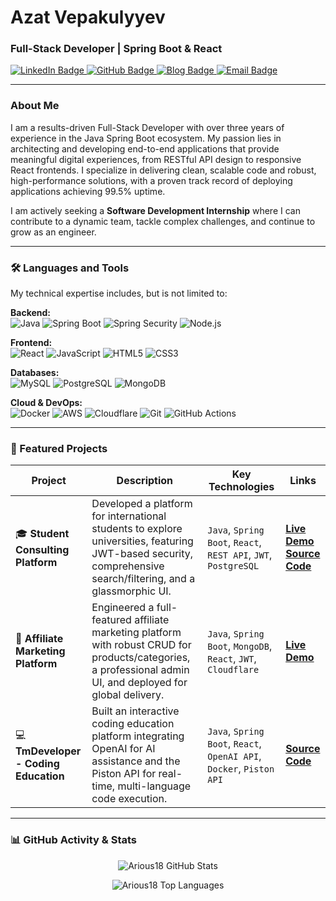 # Azat Vepakulyyev
### Full-Stack Developer | Spring Boot & React

<p align="left">
  <a href="https://www.linkedin.com/in/azat-vepakulyyev/" target="_blank">
    <img src="https://img.shields.io/badge/LinkedIn-0077B5?style=for-the-badge&logo=linkedin&logoColor=white" alt="LinkedIn Badge"/>
  </a>
  <a href="https://github.com/Arious18" target="_blank">
    <img src="https://img.shields.io/badge/GitHub-181717?style=for-the-badge&logo=github&logoColor=white" alt="GitHub Badge"/>
  </a>
  <a href="https://www.azatvepakulyyev.blog" target="_blank">
    <img src="https://img.shields.io/badge/Blog-20232A?style=for-the-badge&logo=blogger&logoColor=white" alt="Blog Badge"/>
  </a>
  <a href="mailto:azatvepakulyyev@gmail.com">
    <img src="https://img.shields.io/badge/Email-D14836?style=for-the-badge&logo=gmail&logoColor=white" alt="Email Badge"/>
  </a>
</p>

---

### About Me

I am a results-driven Full-Stack Developer with over three years of experience in the Java Spring Boot ecosystem. My passion lies in architecting and developing end-to-end applications that provide meaningful digital experiences, from RESTful API design to responsive React frontends. I specialize in delivering clean, scalable code and robust, high-performance solutions, with a proven track record of deploying applications achieving 99.5% uptime.

I am actively seeking a **Software Development Internship** where I can contribute to a dynamic team, tackle complex challenges, and continue to grow as an engineer.

---

### 🛠️ Languages and Tools

My technical expertise includes, but is not limited to:

<p align="left">
  <strong>Backend:</strong><br/>
  <img src="https://img.shields.io/badge/Java-ED8B00?style=for-the-badge&logo=openjdk&logoColor=white" alt="Java"/>
  <img src="https://img.shields.io/badge/Spring_Boot-6DB33F?style=for-the-badge&logo=spring&logoColor=white" alt="Spring Boot"/>
  <img src="https://img.shields.io/badge/Spring_Security-6DB33F?style=for-the-badge&logo=spring-security&logoColor=white" alt="Spring Security"/>
  <img src="https://img.shields.io/badge/Node.js-339933?style=for-the-badge&logo=nodedotjs&logoColor=white" alt="Node.js"/>
</p>
<p align="left">
  <strong>Frontend:</strong><br/>
  <img src="https://img.shields.io/badge/React-20232A?style=for-the-badge&logo=react&logoColor=61DAFB" alt="React"/>
  <img src="https://img.shields.io/badge/JavaScript-F7DF1E?style=for-the-badge&logo=javascript&logoColor=black" alt="JavaScript"/>
  <img src="https://img.shields.io/badge/HTML5-E34F26?style=for-the-badge&logo=html5&logoColor=white" alt="HTML5"/>
  <img src="https://img.shields.io/badge/CSS3-1572B6?style=for-the-badge&logo=css3&logoColor=white" alt="CSS3"/>
</p>
<p align="left">
  <strong>Databases:</strong><br/>
  <img src="https://img.shields.io/badge/MySQL-4479A1?style=for-the-badge&logo=mysql&logoColor=white" alt="MySQL"/>
  <img src="https://img.shields.io/badge/PostgreSQL-336791?style=for-the-badge&logo=postgresql&logoColor=white" alt="PostgreSQL"/>
  <img src="https://img.shields.io/badge/MongoDB-47A248?style=for-the-badge&logo=mongodb&logoColor=white" alt="MongoDB"/>
</p>
<p align="left">
  <strong>Cloud & DevOps:</strong><br/>
  <img src="https://img.shields.io/badge/Docker-2496ED?style=for-the-badge&logo=docker&logoColor=white" alt="Docker"/>
  <img src="https://img.shields.io/badge/AWS-232F3E?style=for-the-badge&logo=amazon-aws&logoColor=white" alt="AWS"/>
  <img src="https://img.shields.io/badge/Cloudflare-F38020?style=for-the-badge&logo=Cloudflare&logoColor=white" alt="Cloudflare"/>
  <img src="https://img.shields.io/badge/Git-F05032?style=for-the-badge&logo=git&logoColor=white" alt="Git"/>
  <img src="https://img.shields.io/badge/GitHub_Actions-2088FF?style=for-the-badge&logo=github-actions&logoColor=white" alt="GitHub Actions"/>
</p>

---

### 🚀 Featured Projects

| Project                                                                            | Description                                                                                                                                              | Key Technologies                                                                    | Links                                                                                                                                                 |
| ---------------------------------------------------------------------------------- | -------------------------------------------------------------------------------------------------------------------------------------------------------- | ----------------------------------------------------------------------------------- | ----------------------------------------------------------------------------------------------------------------------------------------------------- |
| 🎓 **Student Consulting Platform**                                                  | Developed a platform for international students to explore universities, featuring JWT-based security, comprehensive search/filtering, and a glassmorphic UI. | `Java`, `Spring Boot`, `React`, `REST API`, `JWT`, `PostgreSQL`                       | [**Live Demo**](https://talyp.biz) <br/> [**Source Code**](https://github.com/Arious18/Full-Stack-Spring-Boot-My-Student-Consultancy)                     |
| 🛒 **Affiliate Marketing Platform**                                                 | Engineered a full-featured affiliate marketing platform with robust CRUD for products/categories, a professional admin UI, and deployed for global delivery. | `Java`, `Spring Boot`, `MongoDB`, `React`, `JWT`, `Cloudflare`                        | [**Live Demo**](https://clickify.org)                                                                                                                  |
| 💻 **TmDeveloper - Coding Education**                                               | Built an interactive coding education platform integrating OpenAI for AI assistance and the Piston API for real-time, multi-language code execution.       | `Java`, `Spring Boot`, `React`, `OpenAI API`, `Docker`, `Piston API`                | [**Source Code**](https://github.com/Arious18/TmDeveloper)                                                                                               |

---

### 📊 GitHub Activity & Stats

<p align="center">
  <img src="https://github-readme-stats.vercel.app/api?username=Arious18&show_icons=true&locale=en&theme=vision-friendly-dark&count_private=true" alt="Arious18 GitHub Stats" />
</p>
<p align="center">
  <img src="https://github-readme-stats.vercel.app/api/top-langs?username=Arious18&show_icons=true&locale=en&layout=compact&theme=vision-friendly-dark" alt="Arious18 Top Languages" />
</p>


